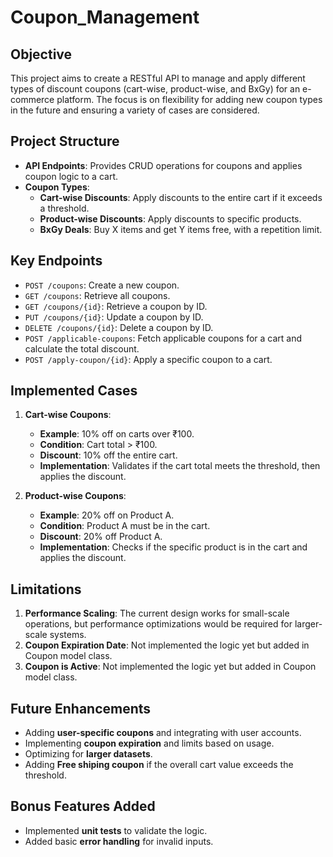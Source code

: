 # Coupon_Management

## Objective

This project aims to create a RESTful API to manage and apply different types of discount coupons (cart-wise, product-wise, and BxGy) for an e-commerce platform. The focus is on flexibility for adding new coupon types in the future and ensuring a variety of cases are considered.

## Project Structure

- **API Endpoints**: Provides CRUD operations for coupons and applies coupon logic to a cart.
- **Coupon Types**:
  - **Cart-wise Discounts**: Apply discounts to the entire cart if it exceeds a threshold.
  - **Product-wise Discounts**: Apply discounts to specific products.
  - **BxGy Deals**: Buy X items and get Y items free, with a repetition limit.

## Key Endpoints

- `POST /coupons`: Create a new coupon.
- `GET /coupons`: Retrieve all coupons.
- `GET /coupons/{id}`: Retrieve a coupon by ID.
- `PUT /coupons/{id}`: Update a coupon by ID.
- `DELETE /coupons/{id}`: Delete a coupon by ID.
- `POST /applicable-coupons`: Fetch applicable coupons for a cart and calculate the total discount.
- `POST /apply-coupon/{id}`: Apply a specific coupon to a cart.

## Implemented Cases

1. **Cart-wise Coupons**:

   - **Example**: 10% off on carts over ₹100.
   - **Condition**: Cart total > ₹100.
   - **Discount**: 10% off the entire cart.
   - **Implementation**: Validates if the cart total meets the threshold, then applies the discount.

2. **Product-wise Coupons**:
   - **Example**: 20% off on Product A.
   - **Condition**: Product A must be in the cart.
   - **Discount**: 20% off Product A.
   - **Implementation**: Checks if the specific product is in the cart and applies the discount.

## Limitations

1. **Performance Scaling**: The current design works for small-scale operations, but performance optimizations would be required for larger-scale systems.
2. **Coupon Expiration Date**: Not implemented the logic yet but added in Coupon model class.
3. **Coupon is Active**: Not implemented the logic yet but added in Coupon model class.

## Future Enhancements

- Adding **user-specific coupons** and integrating with user accounts.
- Implementing **coupon expiration** and limits based on usage.
- Optimizing for **larger datasets**.
- Adding **Free shiping coupon** if the overall cart value exceeds the threshold.

## Bonus Features Added

- Implemented **unit tests** to validate the logic.
- Added basic **error handling** for invalid inputs.
